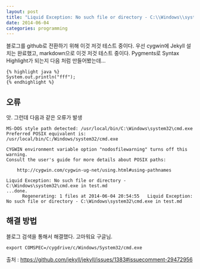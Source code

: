 ```yaml
---
layout: post
title: "Liquid Exception: No such file or directory - C:\\Windows\\system32\\cmd.exe"
date: 2014-06-04 
categories: programming
---
```


블로그를 github로 전환하기 위해 이것 저것 테스트 중이다. 우선 cygwin에 Jekyll 설치는 완료했고, markdown으로 이것 저것 테스트 중이다. Pygments로 Syntax Highlight가 되는지 다음 처럼 만들어봤는데...

    {% highlight java %}
    System.out.println("fff");
    {% endhighlight %}

## 오류

앗. 그런데 다음과 같은 오류가 발생

    MS-DOS style path detected: /usr/local/bin/C:\Windows\system32\cmd.exe
    Preferred POSIX equivalent is: /usr/local/bin/C:/Windows/system32/cmd.exe

    CYGWIN environment variable option "nodosfilewarning" turns off this warning.
    Consult the user's guide for more details about POSIX paths:

        http://cygwin.com/cygwin-ug-net/using.html#using-pathnames

    Liquid Exception: No such file or directory - C:\Windows\system32\cmd.exe in test.md
    ...done.
          Regenerating: 1 files at 2014-06-04 20:54:55   Liquid Exception: No such file or directory - C:\Windows\system32\cmd.exe in test.md

## 해결 방법

블로그 검색을 통해서 해결했다. 고마워요 구글님.

    export COMSPEC=/cygdrive/c/Windows/System32/cmd.exe 

출처 : https://github.com/jekyll/jekyll/issues/1383#issuecomment-29472956

